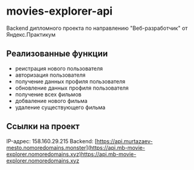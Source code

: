 # movies-explorer-api
Backend дипломного проекта по направлению "Веб-разработчик" от Яндекс.Практикум

## Реализованные функции
- реистрация нового пользователя
- авторизация пользователя
- получение данных профиля пользователя
- обновление данных профиля пользователя
- получение всех фильмов
- добваление нового фильма
- удаление существующего фильма

## Ссылки на проект
IP-адрес: 158.160.29.215
Backend: [https://api.murtazaev-mesto.nomoredomains.monster](https://api.mb-movie-explorer.nomoredomains.xyz)https://api.mb-movie-explorer.nomoredomains.xyz
